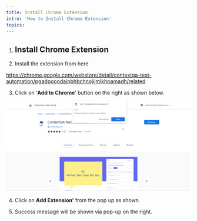 ```yaml
---
title: Install Chrome Extension
intro: 'How to Install Chrome Extension'
topics:
---
```


## <a name="_uauw3rc66kcg"></a>

1. ## <a name="_an26nhkkvj2j"></a>**Install Chrome Extension** 

2. Install the extension from here

<https://chrome.google.com/webstore/detail/contextqa-test-automation/pgadpooodaipbhbchnojijmlkhpamadh/related>


3. Click on ‘**Add to Chrome**’ button on the right as shown below.


![](imgss/chrome-web-store.png)



4. Click on **Add Extension’** from the pop up as shown


5. Success message will be shown via pop-up on the right.
